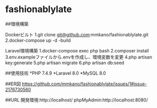 # fashionablylate

##環境構築

Dockerビルト
1.git clone git@github.com:mmkano/fashionablylate.git
2.docker-compose up -d -build

Laravel環境構築
1.docker-compose exec php bash
2.composer install
3.env.exampleファイルから.envを作成し、環境変数を変更
4.php artisan key:generate
5.php artisan migrate
6.php artisan db:seed

##使用技術
*PHP 7.4.9
*Laravel 8.0
*MySQL 8.0

##ER図
https://github.com/mmkano/fashionablylate/issues/1#issue-2176730560

##URL
開発環境:http://localhost/
phpMyAdmin:http://localhost:8080/
